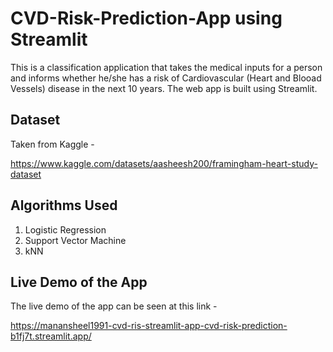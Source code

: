 # CVD-Risk-Prediction-App using Streamlit

This is a classification application that takes the medical inputs for a person and informs whether he/she has a risk of Cardiovascular (Heart and Blooad Vessels) disease in the next 10 years. The web app is built using Streamlit.

## Dataset

Taken from Kaggle - 

https://www.kaggle.com/datasets/aasheesh200/framingham-heart-study-dataset

## Algorithms Used

1. Logistic Regression
2. Support Vector Machine
3. kNN

## Live Demo of the App

The live demo of the app can be seen at this link -

https://manansheel1991-cvd-ris-streamlit-app-cvd-risk-prediction-b1fj7t.streamlit.app/
